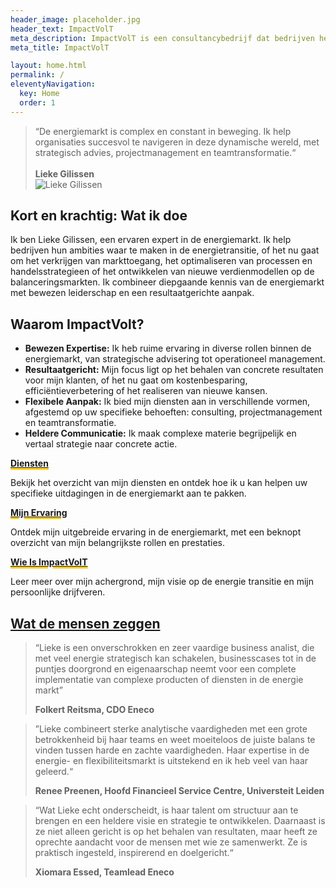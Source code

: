 ```yaml
---
header_image: placeholder.jpg
header_text: ImpactVolT
meta_description: ImpactVolT is een consultancybedrijf dat bedrijven helpt bij het realiseren van hun ambities in de energietransitie.
meta_title: ImpactVolT

layout: home.html
permalink: /
eleventyNavigation:
  key: Home
  order: 1
---
```


<blockquote class="impactvolt-quote-block"> 
  <div class="impactvolt-flex-container"> 
    <div class="impactvolt-flex-text">
      “De energiemarkt is complex en constant in beweging. Ik help organisaties succesvol te navigeren in deze dynamische wereld, met strategisch advies, projectmanagement en teamtransformatie.“
      <br><br>
      <strong>Lieke Gilissen</strong>
    </div>
    <div class="impactvolt-flex-image">
      <img
        src="/images/profiel-1-1024x683.jpg"
        alt="Lieke Gilissen"
        loading="lazy" decoding="async" /* Added performance attributes */
      />
    </div>
  </div>
</blockquote>

## Kort en krachtig: Wat ik doe

Ik ben Lieke Gilissen, een ervaren expert in de energiemarkt. Ik help bedrijven hun ambities waar te maken in de energietransitie, of het nu gaat om het verkrijgen van markttoegang, het optimaliseren van processen en handelsstrategieen of het ontwikkelen van nieuwe verdienmodellen op de balanceringsmarkten. Ik combineer diepgaande kennis van de energiemarkt met bewezen leiderschap en een resultaatgerichte aanpak.

## Waarom ImpactVolt?

* **Bewezen Expertise:** Ik heb ruime ervaring in diverse rollen binnen de energiemarkt, van strategische advisering tot
operationeel management.
* **Resultaatgericht:** Mijn focus ligt op het behalen van concrete resultaten voor mijn klanten, of het nu gaat om
kostenbesparing, efficiëntieverbetering of het realiseren van nieuwe kansen.
* **Flexibele Aanpak:** Ik bied mijn diensten aan in verschillende vormen, afgestemd op uw specifieke behoeften:
consulting, projectmanagement en teamtransformatie.
* **Heldere Communicatie:** Ik maak complexe materie begrijpelijk en vertaal strategie naar concrete actie.

**[<span style="text-decoration: underline; text-decoration-thickness: .2em; text-decoration-color: #FFCC00;">Diensten</span>](/diensten)**

Bekijk het overzicht van mijn diensten en ontdek hoe ik u kan helpen uw specifieke uitdagingen in de energiemarkt aan te pakken.

**[<span style="text-decoration: underline; text-decoration-thickness: 3px; text-decoration-color: #FFCC00;">Mijn Ervaring</span>](/ervaring)**

Ontdek mijn uitgebreide ervaring in de energiemarkt, met een beknopt overzicht van mijn belangrijkste rollen en prestaties.

**[<span style="text-decoration: underline; text-decoration-thickness: 3px; text-decoration-color: #FFCC00;">Wie Is ImpactVolT</span>](/wie-is)**

Leer meer over mijn achergrond, mijn visie op de energie transitie en mijn persoonlijke drijfveren.

## [Wat de mensen zeggen](/reviews) 

> “Lieke is een onverschrokken en zeer vaardige business analist, die met veel energie strategisch kan schakelen, businesscases tot in de puntjes doorgrond en eigenaarschap neemt voor een complete implementatie van complexe producten of diensten in de energie markt”
>
> **Folkert Reitsma, CDO Eneco**

> ”Lieke combineert sterke analytische vaardigheden met een grote betrokkenheid bij haar teams en weet moeiteloos de juiste balans te vinden tussen harde en zachte vaardigheden. Haar expertise in de energie- en flexibiliteitsmarkt is uitstekend en ik heb veel van haar geleerd.“
>
> **Renee Preenen, Hoofd Financieel Service Centre, Universteit Leiden**

> “Wat Lieke echt onderscheidt, is haar talent om structuur aan te brengen en een heldere visie en strategie te ontwikkelen. Daarnaast is ze niet alleen gericht is op het behalen van resultaten, maar heeft ze oprechte aandacht voor de mensen met wie ze samenwerkt. Ze is praktisch ingesteld, inspirerend en doelgericht.“
>
> **Xiomara Essed, Teamlead Eneco**